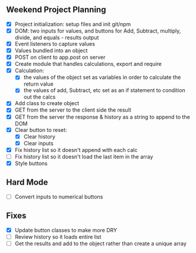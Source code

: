 ## Weekend Project Planning
- [x] Project initialization: setup files and init git/npm
- [x] DOM: two inputs for values, and buttons for Add, Subtract, multiply, divide, and equals - results output
- [x] Event listeners to capture values 
- [x] Values bundled into an object
- [x] POST on client to app.post on server
- [x] Create module that handles calculations, export and require
- [x] Calculation:
    - [x] the values of the object set as variables in order to calculate the return value
    - [x] the values of add, Subtract, etc set as an if statement to condition out the calcs
- [x] Add class to create object
- [x] GET from the server to the client side the result
- [x] GET from the server the response & history as a string to append to the DOM
- [x] Clear button to reset:
    - [x] Clear history
    - [x] Clear inputs
- [x] Fix history list so it doesn't append with each calc
- [ ] Fix history list so it doesn't load the last item in the array
- [x] Style buttons

## Hard Mode
- [ ] Convert inputs to numerical buttons

## Fixes
- [x] Update button classes to make more DRY
- [ ] Review history so it loads entire list
- [ ] Get the results and add to the object rather than create a unique array
